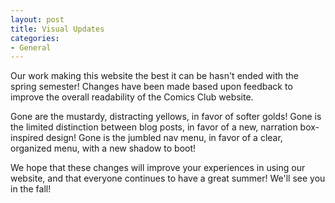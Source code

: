 ```yaml
---
layout: post
title: Visual Updates
categories:
- General
---
```


Our work making this website the best it can be hasn't ended with the spring semester!  Changes have been made based upon feedback to improve the overall readability of the Comics Club website.

Gone are the mustardy, distracting yellows, in favor of softer golds!  Gone is the limited distinction between blog posts, in favor of a new, narration box-inspired design!  Gone is the jumbled nav menu, in favor of a clear, organized menu, with a new shadow to boot!

We hope that these changes will improve your experiences in using our website, and that everyone continues to have a great summer!  We'll see you in the fall!
